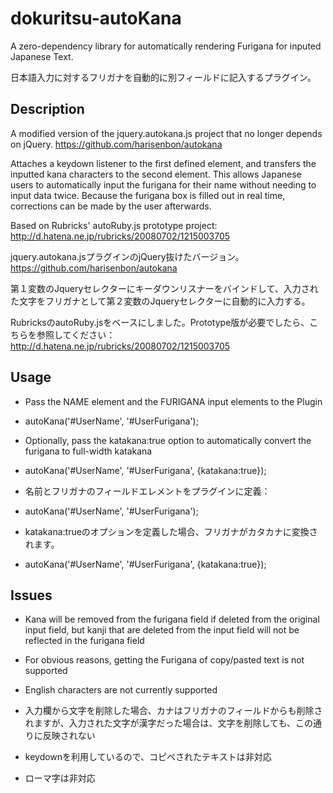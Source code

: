 dokuritsu-autoKana
========

A zero-dependency library for automatically rendering Furigana for inputed Japanese Text.

日本語入力に対するフリガナを自動的に別フィールドに記入するプラグイン。


Description
-------------------------------------------------

A modified version of the jquery.autokana.js project that no longer depends on jQuery.
https://github.com/harisenbon/autokana

Attaches a keydown listener to the first defined element, and transfers the inputted kana characters to the second element. This allows Japanese users to automatically input the furigana for their name without needing to input data twice. Because the furigana box is filled out in real time, corrections can be made by the user afterwards.

Based on Rubricks' autoRuby.js prototype project: http://d.hatena.ne.jp/rubricks/20080702/1215003705

jquery.autokana.jsプラグインのjQuery抜けたバージョン。
https://github.com/harisenbon/autokana

第１変数のJqueryセレクターにキーダウンリスナーをバインドして、入力された文字をフリガナとして第２変数のJqueryセレクターに自動的に入力する。

RubricksのautoRuby.jsをベースにしました。Prototype版が必要でしたら、こちらを参照してください：
http://d.hatena.ne.jp/rubricks/20080702/1215003705


Usage
-------------------------------------------------

* Pass the NAME element and the FURIGANA input elements to the Plugin
* autoKana('#UserName', '#UserFurigana');
* Optionally, pass the katakana:true option to automatically convert the furigana to full-width katakana
* autoKana('#UserName', '#UserFurigana', {katakana:true});

* 名前とフリガナのフィールドエレメントをプラグインに定義：
* autoKana('#UserName', '#UserFurigana');
* katakana:trueのオプションを定義した場合、フリガナがカタカナに変換されます。
* autoKana('#UserName', '#UserFurigana', {katakana:true});

Issues
-------------------------------------------------

* Kana will be removed from the furigana field if deleted from the original input field, but kanji that are deleted from the input field will not be reflected in the furigana field
* For obvious reasons, getting the Furigana of copy/pasted text is not supported
* English characters are not currently supported

* 入力欄から文字を削除した場合、カナはフリガナのフィールドからも削除されますが、入力された文字が漢字だった場合は、文字を削除しても、この通りに反映されない
* keydownを利用しているので、コピペされたテキストは非対応
* ローマ字は非対応